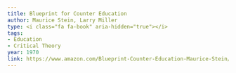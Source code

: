 ```yaml
---
title: Blueprint for Counter Education
author: Maurice Stein, Larry Miller
type: <i class="fa fa-book" aria-hidden="true"></i>
tags:
- Education
- Critical Theory
year: 1970
link: https://www.amazon.com/Blueprint-Counter-Education-Maurice-Stein/dp/1941753094/ref=sr_1_1?ie=UTF8&qid=1504891052&sr=8-1&keywords=blueprint+for+a+counter+education
---
```

